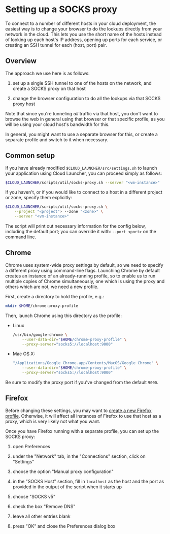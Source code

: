 Setting up a SOCKS proxy
========================

To connect to a number of different hosts in your cloud deployment, the easiest
way is to change your browser to do the lookups directly from your network in
the cloud. This lets you use the short name of the hosts instead of looking up
each host's IP address, opening up ports for each service, or creating an SSH
tunnel for each (host, port) pair.

Overview
--------

The approach we use here is as follows:

1. set up a single SSH tunnel to one of the hosts on the network, and create a
   SOCKS proxy on that host

1. change the browser configuration to do all the lookups via that SOCKS proxy
   host

Note that since you're tunneling *all* traffic via that host, you don't want to
browse the web in general using that browser or that specific profile, as you
will be using your cloud host's bandwidth for this.

In general, you might want to use a separate browser for this, or create a
separate profile and switch to it when necessary.

Common setup
------------

If you have already modified `$CLOUD_LAUNCHER/src/settings.sh` to launch your
application using Cloud Launcher, you can proceed simply as follows:

```bash
$CLOUD_LAUNCHER/scripts/util/socks-proxy.sh --server "<vm-instance>"
```

If you haven't, or if you would like to connect to a host in a different project
or zone, specify them explicitly:

```bash
$CLOUD_LAUNCHER/scripts/util/socks-proxy.sh \
    --project "<project"> --zone "<zone>" \
    --server "<vm-instance>"
```

The script will print out necessary information for the config below, including
the default port; you can override it with: `--port <port>` on the command line.

Chrome
------

Chrome uses system-wide proxy settings by default, so we need to specify a
different proxy using command-line flags. Launching Chrome by default creates an
instance of an already-running profile, so to enable us to run multiple copies
of Chrome simultaneously, one which is using the proxy and others which are not,
we need a new profile.

First, create a directory to hold the profile, e.g.:

```bash
mkdir $HOME/chrome-proxy-profile
```

Then, launch Chrome using this directory as the profile:

* Linux

  ```bash
  /usr/bin/google-chrome \
      --user-data-dir="$HOME/chrome-proxy-profile" \
      --proxy-server="socks5://localhost:9000"
  ```

* Mac OS X:

  ```bash
  "/Applications/Google Chrome.app/Contents/MacOS/Google Chrome" \
      --user-data-dir="$HOME/chrome-proxy-profile" \
      --proxy-server="socks5://localhost:9000"
  ```

Be sure to modify the proxy port if you've changed from the default `9000`.

Firefox
-------

Before changing these settings, you may want to
[create a new Firefox profile](https://support.mozilla.org/en-US/kb/profile-manager-create-and-remove-firefox-profiles).
Otherwise, it will affect all instances of Firefox to use that host as a proxy,
which is very likely not what you want.

Once you have Firefox running with a separate profile, you can set up the SOCKS
proxy:

1. open Preferences

1. under the "Network" tab, in the "Connections" section, click on "Settings"

1. choose the option "Manual proxy configuration"

  1. in the "SOCKS Host" section, fill in `localhost` as the host and the port
     as provided in the output of the script when it starts up

  1. choose "SOCKS v5"

  1. check the box "Remove DNS"

  1. leave all other entries blank

1. press "OK" and close the Preferences dialog box
